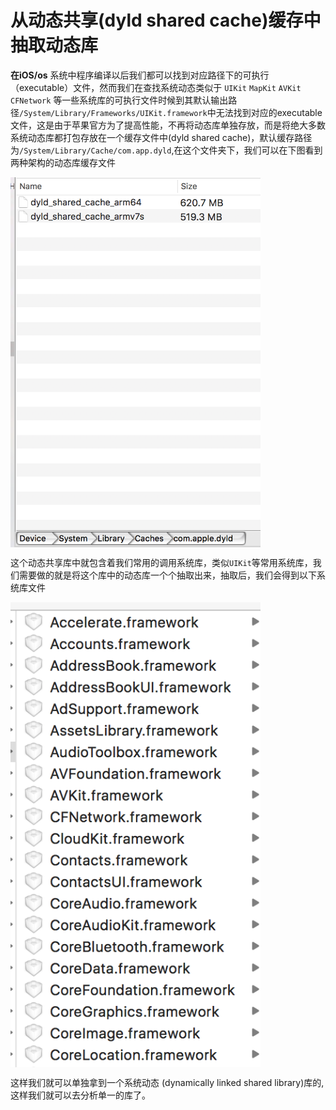 # 从动态共享(dyld shared cache)缓存中抽取动态库

**在iOS/os** 系统中程序编译以后我们都可以找到对应路径下的可执行（executable）文件，然而我们在查找系统动态类似于 `UIKit` `MapKit` `AVKit` `CFNetwork` 等一些系统库的可执行文件时候到其默认输出路径`/System/Library/Frameworks/UIKit.framework`中无法找到对应的executable文件，这是由于苹果官方为了提高性能，不再将动态库单独存放，而是将绝大多数系统动态库都打包存放在一个缓存文件中(dyld shared cache)，默认缓存路径为`/System/Library/Cache/com.app.dyld`,在这个文件夹下，我们可以在下图看到两种架构的动态库缓存文件

<img src="https://github.com/markdashi/dsc_extractor/blob/master/images/1.png" width="400" height="592" align="center">

这个动态共享库中就包含着我们常用的调用系统库，类似`UIKit`等常用系统库，我们需要做的就是将这个库中的动态库一个个抽取出来，抽取后，我们会得到以下系统库文件

<img src="https://github.com/markdashi/dsc_extractor/blob/master/images/2.png" width="400" height="744" align="center">

这样我们就可以单独拿到一个系统动态 (dynamically linked shared library)库的,这样我们就可以去分析单一的库了。
